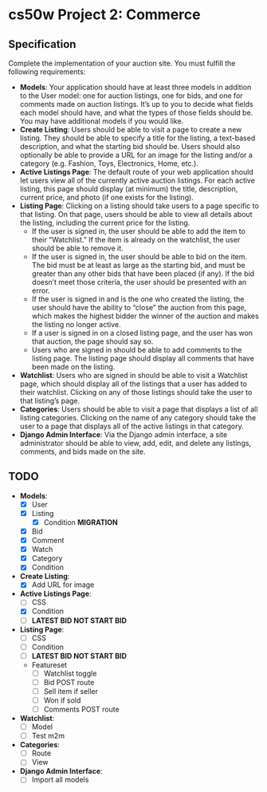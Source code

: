 # cs50w Project 2: Commerce

## Specification

Complete the implementation of your auction site. You must fulfill the following requirements:

- **Models**: Your application should have at least three models in addition to the User model: one for auction listings, one for bids, and one for comments made on auction listings. It’s up to you to decide what fields each model should have, and what the types of those fields should be. You may have additional models if you would like.
- **Create Listing**: Users should be able to visit a page to create a new listing. They should be able to specify a title for the listing, a text-based description, and what the starting bid should be. Users should also optionally be able to provide a URL for an image for the listing and/or a category (e.g. Fashion, Toys, Electronics, Home, etc.).
- **Active Listings Page**: The default route of your web application should let users view all of the currently active auction listings. For each active listing, this page should display (at minimum) the title, description, current price, and photo (if one exists for the listing).
- **Listing Page**: Clicking on a listing should take users to a page specific to that listing. On that page, users should be able to view all details about the listing, including the current price for the listing.
    - If the user is signed in, the user should be able to add the item to their “Watchlist.” If the item is already on the watchlist, the user should be able to remove it.
    - If the user is signed in, the user should be able to bid on the item. The bid must be at least as large as the starting bid, and must be greater than any other bids that have been placed (if any). If the bid doesn’t meet those criteria, the user should be presented with an error.
    - If the user is signed in and is the one who created the listing, the user should have the ability to “close” the auction from this page, which makes the highest bidder the winner of the auction and makes the listing no longer active.
    - If a user is signed in on a closed listing page, and the user has won that auction, the page should say so.
    - Users who are signed in should be able to add comments to the listing page. The listing page should display all comments that have been made on the listing.
- **Watchlist**: Users who are signed in should be able to visit a Watchlist page, which should display all of the listings that a user has added to their watchlist. Clicking on any of those listings should take the user to that listing’s page.
- **Categories**: Users should be able to visit a page that displays a list of all listing categories. Clicking on the name of any category should take the user to a page that displays all of the active listings in that category.
- **Django Admin Interface**: Via the Django admin interface, a site administrator should be able to view, add, edit, and delete any listings, comments, and bids made on the site.

## TODO

- **Models**: 
    - [x] User
    - [x] Listing
        - [x] Condition **MIGRATION**
    - [x] Bid
    - [x] Comment
    - [x] Watch
    - [x] Category
    - [x] Condition
- **Create Listing**:
    - [x] Add URL for image
- **Active Listings Page**:
    - [ ] CSS
    - [x] Condition
    - [ ] **LATEST BID NOT START BID**
- **Listing Page**: 
    - [ ] CSS
    - [ ] Condition
    - [ ] **LATEST BID NOT START BID**
    - Featureset
        - [ ] Watchlist toggle
        - [ ] Bid POST route
        - [ ] Sell item if seller
        - [ ] Won if sold
        - [ ] Comments POST route
- **Watchlist**: 
    - [ ] Model
    - [ ] Test m2m
- **Categories**:
    - [ ] Route
    - [ ] View
- **Django Admin Interface**:
    - [ ] Import all models